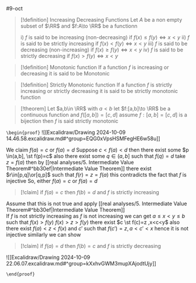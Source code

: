 

#9-oct

> [!definition] Increasing Decreasing Functions
> Let $A$ be a non empty subset of $\RR$ and $f:A\to \RR$ be a functionn
>
>i) $f$ is said to be increasing (non-decreasing) if $f(x)\leq f(y)\iff x<y$
>ii) $f$ is said to be strictly increasing if $f(x)<f(y)\iff x<y$
>iii) $f$ is said to be decreasing (non-increasing) if $f(x)\geq f(y)\iff x<y$
>iv) $f$ is said to be strictly decreasing if $f(x)>f(y)\iff x<y$ 


> [!definition] Monotonic function
> If a function $f$ is increasing or decreasing it is said to be  Monotonic 

> [!definition] Strictly Monotonic function
> If a function $f$ is strictly increasing or strictly decreasing it is said to be  strictly monotonic function


> [!theorem] 
> Let $a,b\in \RR$ with $a<b$ let $f:[a,b]\to \RR$ be a continuous function and $f([a,b])=[c,d]$
> assume $f:[a,b]=[c,d]$ is a bijection 
> then $f$ is said strictly monotonic 

`\begin{proof}`
![[Excalidraw/Drawing 2024-10-09 14.46.58.excalidraw.md#^group=EQG0xVpsHSMFegHE6w58u]]

We claim $f(a)=c$ or $f(a)=d$ 
Suppose $c<f(a)<d$
then there exist some $p \in(a,b], \st f(p)=c$ 
also there exist some $q\in(a,b]$ such that $f(q)=d$
take $z=f(a)$ then by [[real analyses/5. Intermediate Value Theorem#^bb30ef|Intermediate Value Theorem]] 
there exist $r\in[p,q]\or[q,p]$ such that 
$f(r)=z=f(a)$
this contradicts the fact that $f$ is injective 
So, either $f(a)=c$ or $f(a)=d$

> [!claim] 
> if $f(a)=c$ then $f(b)=d$ and $f$ is strictly increasing


Assume that this is not true and apply [[real analyses/5. Intermediate Value Theorem#^bb30ef|Intermediate Value Theorem]]  
If $f$ is not strictly increasing as $f$ is not increasing we can get $a\leq x< y\leq b$ such that $f(x)>f(y)$ 
 $f(x)>z>f(y)$ there exist $c \st f(c)=z ,x<c<y$ also there exist $f(a)<z<f(x)$ and $c'$ such that $f(c')=z, a<c'<x$ hence it is not injective 
 similarly we can show
> [!claim] 
> if $f(a)=d$ then $f(b)=c$ and $f$ is strictly decreasing

![[Excalidraw/Drawing 2024-10-09 22.06.07.excalidraw.md#^group=kXxhvGWM3mupXAjodtUjy]]

`\end{proof}`


